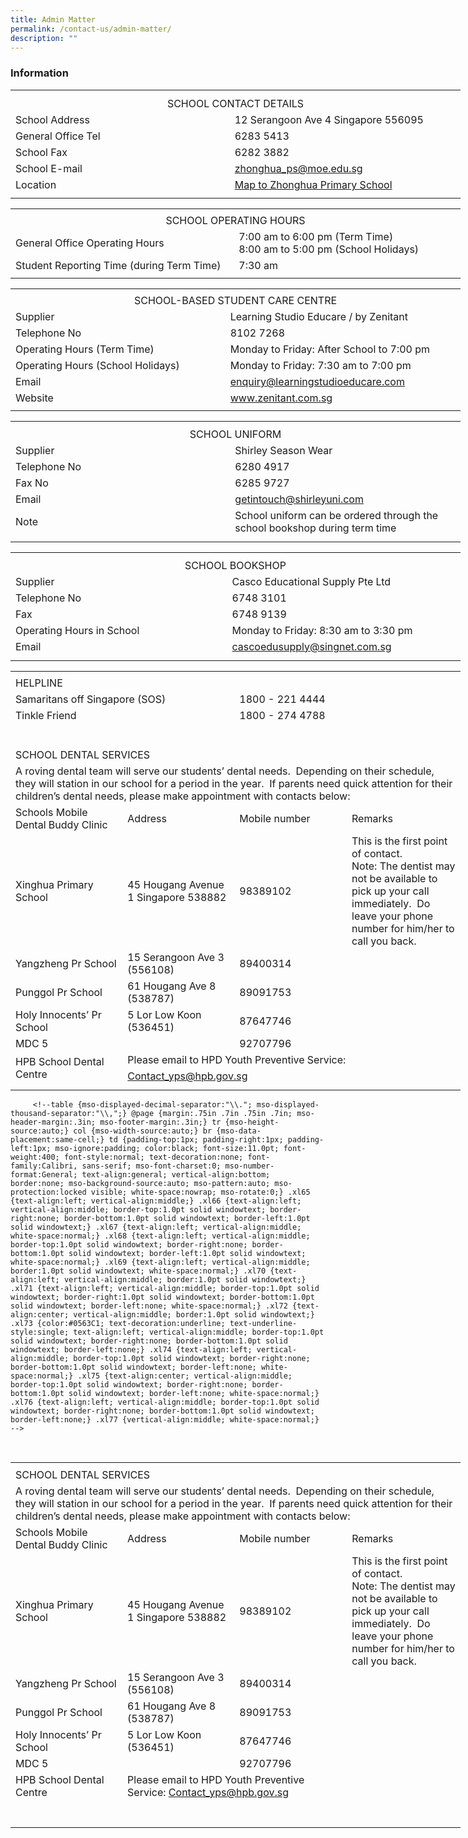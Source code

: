 ```yaml
---
title: Admin Matter
permalink: /contact-us/admin-matter/
description: ""
---
```

### **Information**
<table style="border-collapse:
 collapse;width:540pt" width="720" cellspacing="0" cellpadding="0" border="0"><colgroup><col style="mso-width-source:userset;mso-width-alt:6582;
 width:135pt" span="4" width="180"></colgroup><tbody><tr style="mso-height-source:userset;height:7.5pt" height="10"><td style="height:7.5pt;width:135pt" width="180" class="xl65" height="10"><a name="RANGE!C2:F9"></a></td><td style="width:135pt" width="180" class="xl65"></td><td style="width:135pt" width="180" class="xl65"></td><td style="width:135pt" width="180" class="xl65"></td></tr><tr style="height:15.75pt" height="21"><td style="height:15.75pt" class="xl66" height="21" colspan="4">
<center>SCHOOL CONTACT DETAILS</center></td></tr><tr style="height:15.75pt" height="21"><td style="height:15.75pt" class="xl65" height="21" colspan="2">School Address</td><td class="xl68" colspan="2">12 Serangoon Ave 4 Singapore 556095</td></tr><tr style="height:15.75pt" height="21"><td style="height:15.75pt" class="xl65" height="21" colspan="2">General Office Tel</td><td class="xl68" colspan="2">6283 5413</td></tr><tr style="height:15.75pt" height="21"><td style="height:15.75pt" class="xl65" height="21" colspan="2">School Fax</td><td class="xl68" colspan="2">6282 3882</td></tr><tr style="height:15.75pt" height="21"><td style="height:15.75pt" class="xl65" height="21" colspan="2">School E-mail</td><td class="xl67" colspan="2"><a href="mailto:zhonghua_ps@moe.edu.sg">zhonghua_ps@moe.edu.sg</a></td></tr><tr style="mso-height-source:userset;height:15.75pt" height="21"><td style="height:15.75pt" class="xl65" height="21" colspan="2">Location</td><td class="xl67" colspan="2"><a href="https://www.google.com/maps/place/Zhonghua+Primary+School/@1.3598585,103.8673854,17z/data=!3m2!4b1!5s0x31da17aa2967fb09:0xcf3121e3b5fa38f6!4m6!3m5!1s0x31da17aa39517ac9:0xec3925b798d00a36!8m2!3d1.3598531!4d103.8695741!16s%2Fg%2F1tg29">Map to Zhonghua Primary School</a></td></tr><tr style="mso-height-source:userset;height:5.25pt" height="7"><td style="height:5.25pt" class="xl65" height="7"></td><td class="xl65"></td><td class="xl65"></td><td class="xl65"></td></tr></tbody></table>

<table style="border-collapse:
 collapse;width:540pt" width="720" cellspacing="0" cellpadding="0" border="0"><colgroup><col style="mso-width-source:userset;mso-width-alt:6582;
 width:135pt" span="4" width="180"></colgroup><tbody><tr style="mso-height-source:userset;height:5.25pt" height="7"><td style="height:5.25pt;width:135pt" width="180" class="xl65" height="7"></td><td style="width:135pt" width="180" class="xl65"></td><td style="width:135pt" width="180" class="xl65"></td><td style="width:135pt" width="180" class="xl65"></td></tr><tr style="height:15.75pt" height="21"><td style="height:15.75pt" class="xl68" height="21" colspan="4">
<center>SCHOOL OPERATING HOURS</center></td></tr><tr style="mso-height-source:userset;height:30.75pt" height="41"><td style="height:30.75pt;mso-ignore:colspan" colspan="2" class="xl65" height="41">General Office Operating Hours</td><td style="width:270pt" width="360" class="xl67" colspan="2">7:00 am to 6:00 pm (Term Time)<span style="mso-spacerun:yes">&nbsp;&nbsp;&nbsp;&nbsp;&nbsp;&nbsp;&nbsp;&nbsp;&nbsp;&nbsp;&nbsp;&nbsp;&nbsp;&nbsp;&nbsp;&nbsp;&nbsp;&nbsp; </span>
<br>8:00 am to 5:00 pm (School Holidays)</td></tr><tr style="height:15.75pt" height="21"><td style="height:15.75pt" class="xl65" height="21" colspan="2">Student Reporting Time (during Term Time)</td><td class="xl69" colspan="2">7:30 am</td></tr><tr style="mso-height-source:userset;height:4.5pt" height="6"><td style="height:4.5pt" class="xl65" height="6"></td><td class="xl65"></td><td class="xl65"></td><td class="xl65"></td></tr></tbody></table>

<table style="border-collapse:
 collapse;width:540pt" width="720" cellspacing="0" cellpadding="0" border="0"><colgroup><col style="mso-width-source:userset;mso-width-alt:6582;
 width:135pt" span="4" width="180"></colgroup><tbody><tr style="mso-height-source:userset;height:4.5pt" height="6"><td style="height:4.5pt;width:135pt" width="180" class="xl65" height="6"></td><td style="width:135pt" width="180" class="xl65"></td><td style="width:135pt" width="180" class="xl65"></td><td style="width:135pt" width="180" class="xl65"></td></tr><tr style="height:15.75pt" height="21"><td style="height:15.75pt" class="xl67" height="21" colspan="4">
<center>SCHOOL-BASED STUDENT CARE CENTRE</center></td></tr><tr style="height:15.75pt" height="21"><td style="height:15.75pt" class="xl65" height="21" colspan="2">Supplier</td><td class="xl70" colspan="2">Learning Studio Educare / by Zenitant</td></tr><tr style="height:15.0pt" height="20"><td style="height:15.0pt" class="xl65" height="20" colspan="2">Telephone No</td><td class="xl71" colspan="2">8102 7268</td></tr><tr style="mso-height-source:userset;height:14.25pt" height="19"><td style="height:14.25pt;
  width:270pt" width="360" class="xl66" height="19" colspan="2">Operating Hours (Term Time)</td><td style="width:270pt" width="360" class="xl66" colspan="2">Monday to Friday: After School to 7:00 pm</td></tr><tr style="mso-height-source:userset;height:14.25pt" height="19"><td style="height:14.25pt" class="xl65" height="19" colspan="2">Operating Hours (School Holidays)</td><td class="xl68" colspan="2">Monday to Friday: 7:30 am to 7:00 pm</td></tr><tr style="height:15.75pt" height="21"><td style="height:15.75pt" class="xl65" height="21" colspan="2">Email</td><td class="xl69" colspan="2"><a href="mailto:enquiry@learningstudioeducare.com">enquiry@learningstudioeducare.com</a></td></tr><tr style="height:15.75pt" height="21"><td style="height:15.75pt" class="xl65" height="21" colspan="2">Website</td><td class="xl69" colspan="2"><a href="http://www.zenitant.com.sg/">www.zenitant.com.sg</a></td></tr><tr style="mso-height-source:userset;height:4.5pt" height="6"><td style="height:4.5pt" class="xl65" height="6"></td><td class="xl65"></td><td class="xl65"></td><td class="xl65"></td></tr></tbody></table>

<table style="border-collapse:
 collapse;width:540pt" width="720" cellspacing="0" cellpadding="0" border="0"><colgroup><col style="mso-width-source:userset;mso-width-alt:6582;
 width:135pt" span="4" width="180"></colgroup><tbody><tr style="mso-height-source:userset;height:6.0pt" height="8"><td style="height:6.0pt;width:135pt" width="180" class="xl65" height="8"></td><td style="width:135pt" width="180" class="xl65"></td><td style="width:135pt" width="180" class="xl65"></td><td style="width:135pt" width="180" class="xl65"></td></tr><tr style="height:15.75pt" height="21"><td style="height:15.75pt;
  width:540pt" width="720" class="xl67" height="21" colspan="4">
<center>SCHOOL UNIFORM</center></td></tr><tr style="height:15.75pt" height="21"><td style="height:15.75pt" class="xl65" height="21" colspan="2">Supplier</td><td class="xl69" colspan="2">Shirley Season Wear</td></tr><tr style="height:15.75pt" height="21"><td style="height:15.75pt" class="xl65" height="21" colspan="2">Telephone No</td><td class="xl69" colspan="2">6280 4917</td></tr><tr style="height:15.75pt" height="21"><td style="height:15.75pt" class="xl65" height="21" colspan="2">Fax No</td><td class="xl69" colspan="2">6285 9727</td></tr><tr style="height:15.75pt" height="21"><td style="height:15.75pt" class="xl65" height="21" colspan="2">Email</td><td class="xl68" colspan="2"><a href="mailto:getintouch@shirleyuni.com">getintouch@shirleyuni.com</a></td></tr><tr style="mso-height-source:userset;height:29.25pt" height="39"><td style="height:29.25pt" class="xl65" height="39" colspan="2">Note</td><td style="width:270pt" width="360" class="xl66" colspan="2">School uniform can be ordered through the school bookshop during term time</td></tr><tr style="mso-height-source:userset;height:6.75pt" height="9"><td style="height:6.75pt" class="xl65" height="9"></td><td class="xl65"></td><td class="xl65"></td><td class="xl65"></td></tr></tbody></table>
	
<table style="border-collapse:
 collapse;width:540pt" width="720" cellspacing="0" cellpadding="0" border="0"><colgroup><col style="mso-width-source:userset;mso-width-alt:6582;
 width:135pt" span="4" width="180"></colgroup><tbody><tr style="mso-height-source:userset;height:6.0pt" height="8"><td style="height:6.0pt;width:135pt" width="180" class="xl65" height="8"></td><td style="width:135pt" width="180" class="xl65"></td><td style="width:135pt" width="180" class="xl65"></td><td style="width:135pt" width="180" class="xl65"></td></tr><tr style="height:15.75pt" height="21"><td style="height:15.75pt;
  width:540pt" width="720" class="xl66" height="21" colspan="4">
<center>SCHOOL BOOKSHOP</center></td></tr><tr style="height:15.75pt" height="21"><td style="height:15.75pt" class="xl65" height="21" colspan="2">Supplier&nbsp;</td><td class="xl68" colspan="2">Casco Educational Supply Pte Ltd</td></tr><tr style="height:15.75pt" height="21"><td style="height:15.75pt" class="xl65" height="21" colspan="2">Telephone No</td><td class="xl68" colspan="2">6748 3101</td></tr><tr style="height:15.75pt" height="21"><td style="height:15.75pt" class="xl65" height="21" colspan="2">Fax</td><td class="xl68" colspan="2">6748 9139</td></tr><tr style="height:15.75pt" height="21"><td style="height:15.75pt" class="xl65" height="21" colspan="2">Operating Hours in School</td><td class="xl68" colspan="2">Monday to Friday: 8:30 am to 3:30 pm</td></tr><tr style="height:15.75pt" height="21"><td style="height:15.75pt" class="xl65" height="21" colspan="2">Email</td><td class="xl67" colspan="2"><a href="mailto:cascoedusupply@singnet.com.sg">cascoedusupply@singnet.com.sg</a></td></tr><tr style="mso-height-source:userset;height:6.75pt" height="9"><td style="height:6.75pt" class="xl65" height="9"></td><td class="xl65"></td><td class="xl65"></td><td class="xl65"></td></tr></tbody></table>

<table style="border-collapse:
 collapse;width:540pt" width="720" cellspacing="0" cellpadding="0" border="0"><colgroup><col style="mso-width-source:userset;mso-width-alt:6582;
 width:135pt" span="4" width="180"></colgroup><tbody><tr style="mso-height-source:userset;height:4.5pt" height="6"><td style="height:4.5pt;width:135pt" width="180" class="xl65" height="6"></td><td style="width:135pt" width="180" class="xl65"></td><td style="width:135pt" width="180" class="xl65"></td><td style="width:135pt" width="180" class="xl65"></td></tr><tr style="mso-height-source:userset;height:15.75pt" height="21"><td style="height:15.75pt;
  width:540pt" width="720" class="xl78" height="21" colspan="4">HELPLINE</td></tr><tr style="height:15.75pt" height="21"><td style="height:15.75pt" class="xl65" height="21" colspan="2">Samaritans off Singapore (SOS)</td><td class="xl79" colspan="2">1800 - 221 4444</td></tr><tr style="height:15.75pt" height="21"><td style="height:15.75pt" class="xl65" height="21" colspan="2">Tinkle Friend</td><td class="xl79" colspan="2">1800 - 274 4788</td></tr><tr style="mso-height-source:userset;height:6.0pt" height="8"><td style="height:6.0pt" class="xl65" height="8"></td><td class="xl65"></td><td class="xl65"></td><td class="xl65"></td></tr><tr style="mso-height-source:userset;height:15.75pt" height="21"><td style="height:15.75pt" class="xl65" height="21"></td><td class="xl65"></td><td class="xl65"></td><td class="xl65"></td></tr><tr style="mso-height-source:userset;height:6.0pt" height="8"><td style="height:6.0pt" class="xl65" height="8"></td><td class="xl65"></td><td class="xl65"></td><td class="xl65"></td></tr><tr style="mso-height-source:userset;height:15.75pt" height="21"><td style="height:15.75pt;
  width:540pt" width="720" class="xl78" height="21" colspan="4">SCHOOL DENTAL SERVICES</td></tr><tr style="mso-height-source:userset;height:45.75pt" height="61"><td style="height:45.75pt;
  width:540pt" width="720" class="xl73" height="61" colspan="4">A roving dental team will serve our students’ dental needs.<span style="mso-spacerun:yes">&nbsp; </span>Depending on their schedule, they will station in our school for a period in the year.<span style="mso-spacerun:yes">&nbsp; </span>If parents need quick attention for their children’s dental needs, please make appointment with contacts below:</td></tr><tr style="height:30.75pt" height="41"><td style="height:30.75pt;border-top:none;
  width:135pt" width="180" class="xl71" height="41">Schools Mobile Dental Buddy Clinic&nbsp;</td><td style="border-top:none;border-left:none" class="xl70">Address</td><td style="border-top:none;border-left:none" class="xl72">Mobile number</td><td style="border-top:none;border-left:none" class="xl66">Remarks</td></tr><tr style="height:105.75pt" height="141"><td style="height:105.75pt;width:135pt" width="180" class="xl67" height="141">Xinghua Primary School</td><td style="border-top:none;width:135pt" width="180" class="xl69">45 Hougang Avenue 1 Singapore 538882</td><td style="border-top:none;border-left:none" class="xl72">98389102</td><td style="border-top:none;border-left:none;width:135pt" width="180" class="xl68">This is the first point of contact.<span style="mso-spacerun:yes">&nbsp;</span><br>Note: The dentist may not be available to pick up your call immediately.<span style="mso-spacerun:yes">&nbsp; </span>Do leave your phone number for him/her to call you back.</td></tr><tr style="height:30.75pt" height="41"><td style="height:30.75pt;width:135pt" width="180" class="xl67" height="41">Yangzheng Pr School</td><td style="border-top:none;width:135pt" width="180" class="xl69">15 Serangoon Ave 3 (556108)</td><td style="border-top:none;border-left:none" class="xl72">89400314</td><td style="border-top:none;border-left:none" class="xl66">&nbsp;</td></tr><tr style="height:15.75pt" height="21"><td style="height:15.75pt;width:135pt" width="180" class="xl67" height="21">Punggol Pr School</td><td style="border-top:none;width:135pt" width="180" class="xl69">61 Hougang Ave 8 (538787)</td><td style="border-top:none;border-left:none" class="xl72">89091753&nbsp;</td><td style="border-top:none;border-left:none" class="xl66">&nbsp;</td></tr><tr style="height:15.75pt" height="21"><td style="height:15.75pt;width:135pt" width="180" class="xl67" height="21">Holy Innocents’ Pr School</td><td style="border-top:none;width:135pt" width="180" class="xl69">5 Lor Low Koon (536451)</td><td style="border-top:none;border-left:none" class="xl72">87647746&nbsp;</td><td style="border-top:none;border-left:none" class="xl66">&nbsp;</td></tr><tr style="mso-height-source:userset;height:15.75pt" height="21"><td style="height:15.75pt" class="xl65" height="21">MDC 5</td><td style="border-top:none" class="xl70">&nbsp;</td><td style="border-top:none;border-left:none" class="xl72">92707796</td><td style="border-top:none;border-left:none" class="xl66">&nbsp;</td></tr><tr style="mso-height-source:userset;height:15.75pt" height="21"><td style="height:31.5pt;width:135pt" width="180" class="xl67" height="42" rowspan="2">HPB School Dental Centre</td><td class="xl74" colspan="3">Please email to HPD Youth Preventive Service:<span style="mso-spacerun:yes">&nbsp;</span></td></tr><tr style="mso-height-source:userset;height:15.75pt" height="21"><td style="height:15.75pt" class="xl76" height="21" colspan="3"><a href="mailto:Contact_yps@hpb.gov.sg">Contact_yps@hpb.gov.sg</a></td></tr><tr style="mso-height-source:userset;height:6.0pt" height="8"><td style="height:6.0pt" class="xl65" height="8"></td><td class="xl65"></td><td class="xl65"></td><td class="xl65"></td></tr></tbody></table>
	
	     <!--table {mso-displayed-decimal-separator:"\\."; mso-displayed-thousand-separator:"\\,";} @page {margin:.75in .7in .75in .7in; mso-header-margin:.3in; mso-footer-margin:.3in;} tr {mso-height-source:auto;} col {mso-width-source:auto;} br {mso-data-placement:same-cell;} td {padding-top:1px; padding-right:1px; padding-left:1px; mso-ignore:padding; color:black; font-size:11.0pt; font-weight:400; font-style:normal; text-decoration:none; font-family:Calibri, sans-serif; mso-font-charset:0; mso-number-format:General; text-align:general; vertical-align:bottom; border:none; mso-background-source:auto; mso-pattern:auto; mso-protection:locked visible; white-space:nowrap; mso-rotate:0;} .xl65 {text-align:left; vertical-align:middle;} .xl66 {text-align:left; vertical-align:middle; border-top:1.0pt solid windowtext; border-right:none; border-bottom:1.0pt solid windowtext; border-left:1.0pt solid windowtext;} .xl67 {text-align:left; vertical-align:middle; white-space:normal;} .xl68 {text-align:left; vertical-align:middle; border-top:1.0pt solid windowtext; border-right:none; border-bottom:1.0pt solid windowtext; border-left:1.0pt solid windowtext; white-space:normal;} .xl69 {text-align:left; vertical-align:middle; border:1.0pt solid windowtext; white-space:normal;} .xl70 {text-align:left; vertical-align:middle; border:1.0pt solid windowtext;} .xl71 {text-align:left; vertical-align:middle; border-top:1.0pt solid windowtext; border-right:1.0pt solid windowtext; border-bottom:1.0pt solid windowtext; border-left:none; white-space:normal;} .xl72 {text-align:center; vertical-align:middle; border:1.0pt solid windowtext;} .xl73 {color:#0563C1; text-decoration:underline; text-underline-style:single; text-align:left; vertical-align:middle; border-top:1.0pt solid windowtext; border-right:none; border-bottom:1.0pt solid windowtext; border-left:none;} .xl74 {text-align:left; vertical-align:middle; border-top:1.0pt solid windowtext; border-right:none; border-bottom:1.0pt solid windowtext; border-left:none; white-space:normal;} .xl75 {text-align:center; vertical-align:middle; border-top:1.0pt solid windowtext; border-right:none; border-bottom:1.0pt solid windowtext; border-left:none; white-space:normal;} .xl76 {text-align:left; vertical-align:middle; border-top:1.0pt solid windowtext; border-right:none; border-bottom:1.0pt solid windowtext; border-left:none;} .xl77 {vertical-align:middle; white-space:normal;} -->

<span style="mso-spacerun:yes">&nbsp;</span><table style="border-collapse:
 collapse;width:540pt" width="720" cellspacing="0" cellpadding="0" border="0"><colgroup><col style="mso-width-source:userset;mso-width-alt:6582;
 width:135pt" span="4" width="180"></colgroup><tbody><tr style="mso-height-source:userset;height:6.0pt" height="8"><td style="height:6.0pt;width:135pt" width="180" class="xl65" height="8"></td><td style="width:135pt" width="180" class="xl65"></td><td style="width:135pt" width="180" class="xl65"></td><td style="width:135pt" width="180" class="xl65"></td></tr><tr style="mso-height-source:userset;height:15.75pt" height="21"><td style="height:15.75pt;
  width:540pt" width="720" class="xl75" height="21" colspan="4">SCHOOL DENTAL SERVICES</td></tr><tr style="mso-height-source:userset;height:45.75pt" height="61"><td style="height:45.75pt;
  width:540pt" width="720" class="xl74" height="61" colspan="4">A roving dental team will serve our students’ dental needs.<span style="mso-spacerun:yes">&nbsp; </span>Depending on their schedule, they will station in our school for a period in the year.<span style="mso-spacerun:yes">&nbsp; </span>If parents need quick attention for their children’s dental needs, please make appointment with contacts below:</td></tr><tr style="height:30.75pt" height="41"><td style="height:30.75pt;border-top:none;
  width:135pt" width="180" class="xl71" height="41">Schools Mobile Dental Buddy Clinic&nbsp;</td><td style="border-top:none;border-left:none" class="xl70">Address</td><td style="border-top:none;border-left:none" class="xl72">Mobile number</td><td style="border-top:none;border-left:none" class="xl66">Remarks</td></tr><tr style="height:105.75pt" height="141"><td style="height:105.75pt;width:135pt" width="180" class="xl67" height="141">Xinghua Primary School</td><td style="border-top:none;width:135pt" width="180" class="xl69">45 Hougang Avenue 1 Singapore 538882</td><td style="border-top:none;border-left:none" class="xl72">98389102</td><td style="border-top:none;border-left:none;width:135pt" width="180" class="xl68">This is the first point of contact.<span style="mso-spacerun:yes">&nbsp;</span><br>Note: The dentist may not be available to pick up your call immediately.<span style="mso-spacerun:yes">&nbsp; </span>Do leave your phone number for him/her to call you back.</td></tr><tr style="height:30.75pt" height="41"><td style="height:30.75pt;width:135pt" width="180" class="xl67" height="41">Yangzheng Pr School</td><td style="border-top:none;width:135pt" width="180" class="xl69">15 Serangoon Ave 3 (556108)</td><td style="border-top:none;border-left:none" class="xl72">89400314</td><td style="border-top:none;border-left:none" class="xl66">&nbsp;</td></tr><tr style="height:15.75pt" height="21"><td style="height:15.75pt;width:135pt" width="180" class="xl67" height="21">Punggol Pr School</td><td style="border-top:none;width:135pt" width="180" class="xl69">61 Hougang Ave 8 (538787)</td><td style="border-top:none;border-left:none" class="xl72">89091753&nbsp;</td><td style="border-top:none;border-left:none" class="xl66">&nbsp;</td></tr><tr style="height:15.75pt" height="21"><td style="height:15.75pt;width:135pt" width="180" class="xl67" height="21">Holy Innocents’ Pr School</td><td style="border-top:none;width:135pt" width="180" class="xl69">5 Lor Low Koon (536451)</td><td style="border-top:none;border-left:none" class="xl72">87647746&nbsp;</td><td style="border-top:none;border-left:none" class="xl66">&nbsp;</td></tr><tr style="mso-height-source:userset;height:15.75pt" height="21"><td style="height:15.75pt" class="xl65" height="21">MDC 5</td><td style="border-top:none" class="xl70">&nbsp;</td><td style="border-top:none;border-left:none" class="xl72">92707796</td><td style="border-top:none;border-left:none" class="xl66">&nbsp;</td></tr><tr style="mso-height-source:userset;height:15.75pt" height="21"><td style="height:15.75pt;width:135pt" width="180" class="xl77" height="21">HPB School Dental Centre</td><td class="xl66" colspan="2">Please email to HPD Youth Preventive Service: <a href="mailto:Contact_yps@hpb.gov.sg">Contact_yps@hpb.gov.sg</a></td><td style="border-top:none;border-left:none" class="xl66"></td></tr><tr style="mso-height-source:userset;height:15.75pt" height="21"><td style="height:31.5pt;width:135pt" width="180" class="xl67" height="42" rowspan="2"></td></tr><tr><td style="border-top:none" class="xl73"></td></tr></tbody></table>